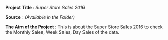 **Project Title** : _Super Store Sales 2016_

**Source** : _(Available in the Folder)_

**The Aim of the Project** : This is about the Super Store Sales 2016 to check the Monthly Sales, Week Sales, Day Sales 
                             of the data.
